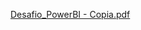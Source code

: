 [Desafio_PowerBI - Copia.pdf](https://github.com/user-attachments/files/17357308/Desafio_PowerBI.-.Copia.pdf)
